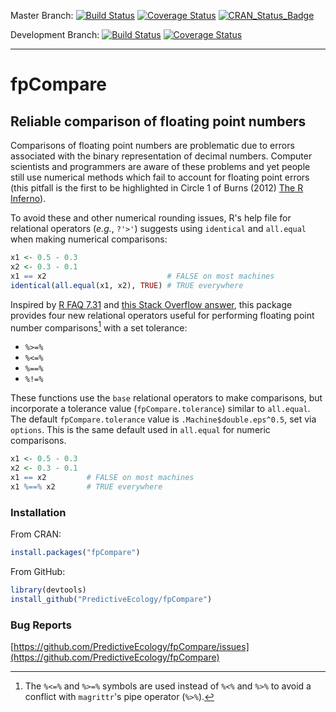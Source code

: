 Master Branch: [![Build Status](https://travis-ci.org/PredictiveEcology/fpCompare.svg?branch=master)](https://travis-ci.org/PredictiveEcology/fpCompare) [![Coverage Status](https://coveralls.io/repos/PredictiveEcology/fpCompare/badge.svg?branch=master)](https://coveralls.io/r/PredictiveEcology/fpCompare?branch=master) [![CRAN_Status_Badge](http://www.r-pkg.org/badges/version/fpCompare)](http://cran.r-project.org/web/packages/fpCompare)

Development Branch: [![Build Status](https://travis-ci.org/PredictiveEcology/fpCompare.svg?branch=development)](https://travis-ci.org/PredictiveEcology/fpCompare) [![Coverage Status](https://coveralls.io/repos/PredictiveEcology/fpCompare/badge.svg?branch=development)](https://coveralls.io/r/PredictiveEcology/fpCompare?branch=development)

-----

# fpCompare

## Reliable comparison of floating point numbers

Comparisons of floating point numbers are problematic due to errors associated with the binary representation of decimal numbers. Computer scientists and programmers are aware of these problems and yet people still use numerical methods which fail to account for floating point errors (this pitfall is the first to be highlighted in Circle 1 of Burns (2012) [The R Inferno](http://www.burns-stat.com/pages/Tutor/R_inferno.pdf)).

To avoid these and other numerical rounding issues, R's help file for relational operators (*e.g.*, `?'>'`) suggests using `identical` and `all.equal` when making numerical comparisons:

```r
x1 <- 0.5 - 0.3
x2 <- 0.3 - 0.1
x1 == x2                           # FALSE on most machines
identical(all.equal(x1, x2), TRUE) # TRUE everywhere
```

Inspired by [R FAQ 7.31](http://cran.r-project.org/doc/FAQ/R-FAQ.html#Why-doesn_0027t-R-think-these-numbers-are-equal_003f) and [this Stack Overflow answer](http://stackoverflow.com/a/2769618/1380598), this package provides four new relational operators useful for performing floating point number comparisons[^1] with a set tolerance:

- `%>=%`
- `%<=%`
- `%==%`
- `%!=%`

These functions use the `base` relational operators to make comparisons, but incorporate a tolerance value (`fpCompare.tolerance`) similar to `all.equal`. The default `fpCompare.tolerance` value is `.Machine$double.eps^0.5`, set via `options`. This is the same default used in `all.equal` for numeric comparisons.

```r
x1 <- 0.5 - 0.3
x2 <- 0.3 - 0.1
x1 == x2         # FALSE on most machines
x1 %==% x2       # TRUE everywhere
```

[^1]: The `%<=%` and `%>=%` symbols are used instead of `%<%` and `%>%` to avoid a conflict with `magrittr`'s pipe operator (`%>%`).

### Installation

From CRAN:

```r
install.packages("fpCompare")
```

From GitHub:

```r
library(devtools)
install_github("PredictiveEcology/fpCompare")
```

### Bug Reports

[https://github.com/PredictiveEcology/fpCompare/issues](https://github.com/PredictiveEcology/fpCompare)
